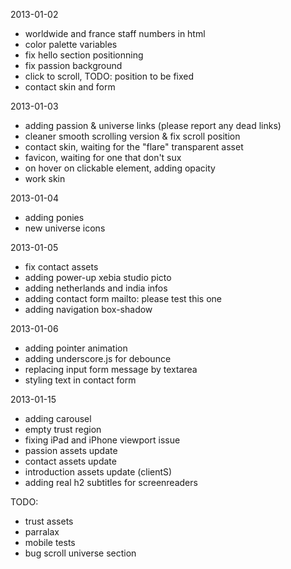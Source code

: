 2013-01-02
* worldwide and france staff numbers in html
* color palette variables
* fix hello section positionning
* fix passion background
* click to scroll, TODO: position to be fixed
* contact skin and form

2013-01-03
* adding passion & universe links (please report any dead links)
* cleaner smooth scrolling version & fix scroll position
* contact skin, waiting for the "flare" transparent asset
* favicon, waiting for one that don't sux
* on hover on clickable element, adding opacity
* work skin

2013-01-04
* adding ponies
* new universe icons

2013-01-05
* fix contact assets
* adding power-up xebia studio picto
* adding netherlands and india infos
* adding contact form mailto: please test this one
* adding navigation box-shadow

2013-01-06
* adding pointer animation
* adding underscore.js for debounce
* replacing input form message by textarea
* styling text in contact form

2013-01-15
* adding carousel
* empty trust region
* fixing iPad and iPhone viewport issue
* passion assets update
* contact assets update
* introduction assets update (clientS)
* adding real h2 subtitles for screenreaders

TODO:
* trust assets
* parralax
* mobile tests
* bug scroll universe section